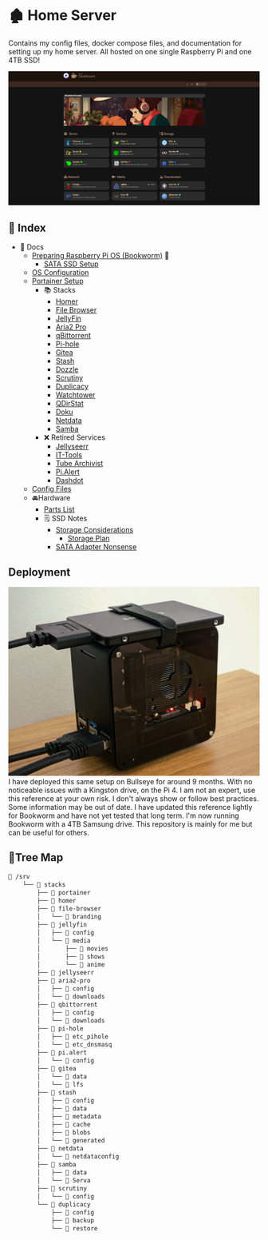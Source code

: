 # **🏚 Home Server**
Contains my config files, docker compose files, and documentation for setting up my home server. All hosted on one single Raspberry Pi and one 4TB SSD!

![preview](docs/assets/homer-preview.png)
## 📃 Index 
<!--ts-->
   * 📔 Docs 
      * [Preparing Raspberry Pi OS (Bookworm)](docs/1_Raspberry%20Pi%20OS%20Image%20Configuration.md) 🐛
        * [SATA SSD Setup](docs/SSD/SATA%20SSD%20Setup.md)
      * [OS Configuration](docs/2_OS%20Configuration.md)
      * [Portainer Setup](docs/3_Portainer%20Setup.md)
        * 📚 Stacks  
          * [Homer](stack/current/homer.yml)
          * [File Browser](stack/current/filebrowser.yml)
          * [JellyFin](stack/current/jellyfin.yml)
          * [Aria2 Pro](stack/current/aria2-pro.yml)
          * [qBittorrent](stack/current/qbittorrent.yml)
          * [Pi-hole](stack/current/pi-hole-vanilla.yml)
          * [Gitea](stack/current/gitea.yml)
          * [Stash](stack/current/stash.yml)
          * [Dozzle](stack/current/dozzle.yml)
          * [Scrutiny](stack/current/scrutiny.yml)
          * [Duplicacy](stack/current/duplicacy.yml)
          * [Watchtower](stack/current/watchtower.yml)
          * [QDirStat](stack/current/qdirstat.yml)
          * [Doku](stack/current/doku.yml)
          * [Netdata](stack/current/netdata.yml) <!-- Needs work -->
          * [Samba](stack/current/samba.yml) <!-- Needs work -->
        * ❌ Retired Services 
          * [Jellyseerr](stack/retired/jellyseerr.yml) <!-- Want alternative -->
          * [IT-Tools](stack/retired/it-tools.yml) <!-- Don't find myself using it -->
          * [Tube Archivist](stack/retired/tube-archivist.yml) <!-- RAM intensive, Want alternative -->
          * [Pi.Alert](stack/retired/pi.alert.yml) <!-- Want alternative -->
          * [Dashdot](stack/retired/dashdot.yml) <!-- CPU intensive -->
      * [Config Files](root)
      * 🚘Hardware
        * [Parts List](docs/HARDWARE/Parts%20List.md)
        * 🗒 SSD Notes
          * [Storage Considerations](docs/SSD/Storage%20Considerations.md)
              * [Storage Plan](docs/SSD/Storage%20Plan.md)
          * [SATA Adapter Nonsense](docs/SSD/SATA%20Adapter%20Nonsense.md)      
<!--te-->
## Deployment
![hardware](/docs/assets/hardware.jpg)
I have deployed this same setup on Bullseye for around 9 months. With no noticeable issues with a Kingston drive, on the Pi 4. I am not an expert, use this reference at your own risk. I don't always show or follow best practices. Some information may be out of date. I have updated this reference lightly for Bookworm and have not yet tested that long term. I'm now running Bookworm with a 4TB Samsung drive. This repository is mainly for me but can be useful for others.

## 🌴Tree Map

```text
📁 /srv
    └── 📁 stacks
        ├── 📁 portainer
        ├── 📁 homer
        ├── 📁 file-browser
        │   └── 📁 branding
        ├── 📁 jellyfin
        │   ├── 📁 config
        │   └── 📁 media
        │       ├── 📁 movies
        │       ├── 📁 shows
        │       └── 📁 anime
        ├── 📁 jellyseerr
        ├── 📁 aria2-pro
        │   ├── 📁 config
        │   └── 📁 downloads
        ├── 📁 qbittorrent
        │   ├── 📁 config
        │   └── 📁 downloads
        ├── 📁 pi-hole
        │   ├── 📁 etc_pihole
        │   └── 📁 etc_dnsmasq
        ├── 📁 pi.alert
        │   └── 📁 config
        ├── 📁 gitea
        │   └── 📁 data
        │   └── 📁 lfs
        ├── 📁 stash
        │   ├── 📁 config
        │   ├── 📁 data
        │   ├── 📁 metadata
        │   ├── 📁 cache
        │   ├── 📁 blobs
        │   └── 📁 generated
        ├── 📁 netdata
        │   └── 📁 netdataconfig
        ├── 📁 samba
        │   ├── 📁 data
        │   └── 📁 Serva
        ├── 📁 scrutiny
        │   └── 📁 config
        └── 📁 duplicacy
            ├── 📁 config
            ├── 📁 backup
            └── 📁 restore
```
